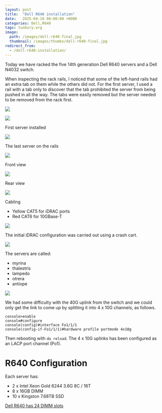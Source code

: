 ```yaml
---
layout: post
title:  "Dell R640 installation"
date:   2025-04-10 00:00:00 +0000
categories: Dell,R640
tags: tunbury.org
image:
  path: /images/dell-r640-final.jpg
  thumbnail: /images/thumbs/dell-r640-final.jpg
redirect_from:
  - /dell-r640-installation/
---
```


Today we have racked the five 14th generation Dell R640 servers and a Dell N4032 switch.

When inspecting the rack rails, I noticed that some of the left-hand rails had an extra tab on them while the others did not. For the first server, I used a rail with a tab only to discover that the tab prohibited the server from being pushed in all the way.  The tabs were easily removed but the server needed to be removed from the rack first.

![](/images/dell-r640-rail.jpg)

![](/images/dell-r640-rail-removal.jpg)

First server installed

![](/images/dell-r640-first-one.jpg)

The last server on the rails

![](/images/dell-r640-last-one.jpg)

Front view

![](/images/dell-r640-front-view.jpg)

Rear view

![](/images/dell-r640-rear-view.jpg)

Cabling

* Yellow CAT5 for iDRAC ports
* Red CAT6 for 10GBase-T

![](/images/dell-r640-cabled.jpg)

The initial iDRAC configuration was carried out using a crash cart.

![](/images/dell-r640-idrac-config.jpg)

The servers are called:

* myrina  
* thalestris  
* lampedo  
* otrera  
* antiope 

![](/images/dell-r640-final.jpg)

We had some difficulty with the 40G uplink from the switch and we could only get the link to come up by splitting it into 4 x 10G channels, as follows.

```
console>enable
console#configure
console(config)#interface Fo1/1/1
console(config-if-Fo1/1/1)#hardware profile portmode 4x10g
```

Then rebooting with `do reload`. The 4 x 10G uplinks has been configured as an LACP port channel (Po1).

# R640 Configuration

Each server has:

- 2 x Intel Xeon Gold 6244 3.6G 8C / 16T
- 8 x 16GB DIMM
- 10 x Kingston 7.68TB SSD

[Dell R640 has 24 DIMM slots](https://www.dell.com/support/manuals/en-uk/poweredge-r640/per640_ism_pub/general-memory-module-installation-guidelines?guid=guid-acbc0f13-dedb-492b-a0b0-18303ded565a&lang=en-us)

